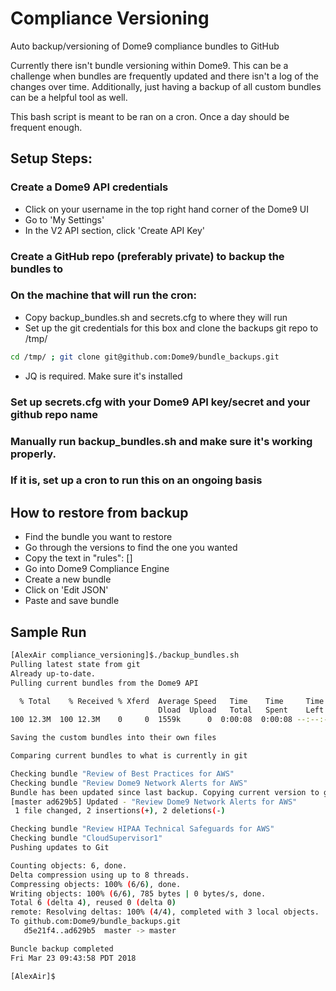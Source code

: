 # Compliance Versioning

Auto backup/versioning of Dome9 compliance bundles to GitHub

Currently there isn't bundle versioning within Dome9. This can be a challenge when bundles are frequently updated and there isn't a log of the changes over time. Additionally, just having a backup of all custom bundles can be a helpful tool as well. 

This bash script is meant to be ran on a cron. Once a day should be frequent enough.

## Setup Steps:

### Create a Dome9 API credentials
- Click on your username in the top right hand corner of the Dome9 UI
- Go to 'My Settings'
- In the V2 API section, click 'Create API Key'

### Create a GitHub repo (preferably private) to backup the bundles to

### On the machine that will run the cron:
- Copy backup_bundles.sh and secrets.cfg to where they will run
- Set up the git credentials for this box and clone the backups git repo to /tmp/
```bash 
cd /tmp/ ; git clone git@github.com:Dome9/bundle_backups.git
```

- JQ is required. Make sure it's installed

### Set up secrets.cfg with your Dome9 API key/secret and your github repo name

### Manually run backup_bundles.sh and make sure it's working properly. 

### If it is, set up a cron to run this on an ongoing basis


## How to restore from backup
- Find the bundle you want to restore
- Go through the versions to find the one you wanted
- Copy the text in   "rules": [<GSL>]
- Go into Dome9 Compliance Engine
- Create a new bundle
- Click on 'Edit JSON' 
- Paste and save bundle


## Sample Run
```bash
[AlexAir compliance_versioning]$./backup_bundles.sh 
Pulling latest state from git
Already up-to-date.
Pulling current bundles from the Dome9 API

  % Total    % Received % Xferd  Average Speed   Time    Time     Time  Current
                                 Dload  Upload   Total   Spent    Left  Speed
100 12.3M  100 12.3M    0     0  1559k      0  0:00:08  0:00:08 --:--:-- 2084k

Saving the custom bundles into their own files

Comparing current bundles to what is currently in git

Checking bundle "Review of Best Practices for AWS"
Checking bundle "Review Dome9 Network Alerts for AWS"
Bundle has been updated since last backup. Copying current version to git directory
[master ad629b5] Updated - "Review Dome9 Network Alerts for AWS"
 1 file changed, 2 insertions(+), 2 deletions(-)

Checking bundle "Review HIPAA Technical Safeguards for AWS"
Checking bundle "CloudSupervisor1"
Pushing updates to Git

Counting objects: 6, done.
Delta compression using up to 8 threads.
Compressing objects: 100% (6/6), done.
Writing objects: 100% (6/6), 785 bytes | 0 bytes/s, done.
Total 6 (delta 4), reused 0 (delta 0)
remote: Resolving deltas: 100% (4/4), completed with 3 local objects.
To github.com:Dome9/bundle_backups.git
   d5e21f4..ad629b5  master -> master

Buncle backup completed 
Fri Mar 23 09:43:58 PDT 2018

[AlexAir]$
```